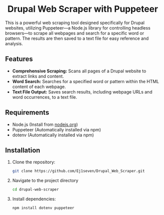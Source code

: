 # <div align="center">Drupal Web Scraper with Puppeteer</div>

This is a powerful web scraping tool designed specifically for Drupal websites, utilizing Puppeteer—a Node.js library for controlling headless browsers—to scrape all webpages and search for a specific word or pattern. The results are then saved to a text file for easy reference and analysis.

## Features

- **Comprehensive Scraping:** Scans all pages of a Drupal website to extract links and content.
- **Word Search:** Searches for a specified word or pattern within the HTML content of each webpage.
- **Text File Output:** Saves search results, including webpage URLs and word occurrences, to a text file.

## Requirements

- Node.js (Install from [nodejs.org](https://nodejs.org/))
- Puppeteer (Automatically installed via npm)
- dotenv (Automatically installed via npm)

## Installation

1. Clone the repository:
   ```bash
   git clone https://github.com/Ej1seven/Drupal_Web_Scraper.git
   
2. Navigate to the project directory
    ```bash
   cd drupal-web-scraper
    
4. Install dependencies:
    ```bash
   npm install dotenv puppeteer
